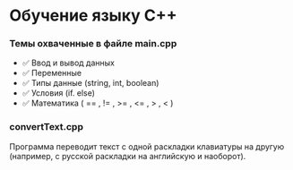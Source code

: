 # Обучение языку C++


 ### Темы охваченные в файле main.cpp
 - ✅ Ввод и вывод данных
 - ✅ Переменные
 - ✅ Типы данные (string, int, boolean)
 - ✅ Условия (if. else)
 - ✅ Математика ( == , != , >= , <= , > , < )

### convertText.cpp
Программа переводит текст с одной раскладки клавиатуры на другую (например, с русской раскладки на английскую и наоборот).

